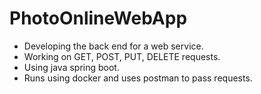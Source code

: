 # PhotoOnlineWebApp

- Developing the back end for a web service.
- Working on GET, POST, PUT, DELETE requests. 
- Using java spring boot.
-  Runs using docker and uses postman to pass requests. 
